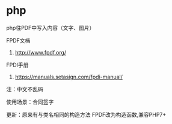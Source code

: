 # php
php往PDF中写入内容（文字、图片）

FPDF文档
1. http://www.fpdf.org/

FPDI手册
1. https://manuals.setasign.com/fpdi-manual/

注：中文不乱码 

使用场景：合同签字

更新：原来有与类名相同的构造方法 FPDF改为构造函数,兼容PHP7+
